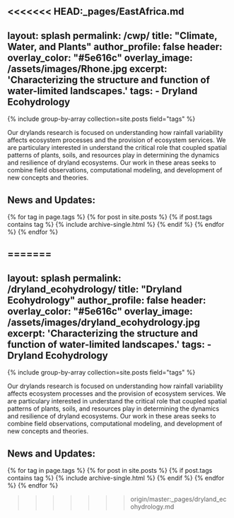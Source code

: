 <<<<<<< HEAD:_pages/EastAfrica.md
---
layout: splash
permalink: /cwp/
title: "Climate, Water, and Plants"
author_profile: false
header:
  overlay_color: "#5e616c"
  overlay_image: /assets/images/Rhone.jpg
excerpt: 'Characterizing the structure and function of water-limited landscapes.'
tags:
    - Dryland Ecohydrology
---

{% include group-by-array collection=site.posts field="tags" %}

Our drylands research is focused on understanding how rainfall variability affects ecosystem processes and the provision of ecosystem services. We are particulary interested in understand the critical role that coupled spatial patterns of plants, soils, and resources play in determining the dynamics and resilience of dryland ecosystems. Our work in these areas seeks to combine field observations, computational modeling, and development of new concepts and theories.

## News and Updates:

{% for tag in page.tags %}
    {% for post in site.posts %}
        {% if post.tags contains tag %}
            {% include archive-single.html %}
        {% endif %}
    {% endfor %}
{% endfor %}

=======
---
layout: splash
permalink: /dryland_ecohydrology/
title: "Dryland Ecohydrology"
author_profile: false
header:
  overlay_color: "#5e616c"
  overlay_image: /assets/images/dryland_ecohydrology.jpg
excerpt: 'Characterizing the structure and function of water-limited landscapes.'
tags:
    - Dryland Ecohydrology
---

{% include group-by-array collection=site.posts field="tags" %}

Our drylands research is focused on understanding how rainfall variability affects ecosystem processes and the provision of ecosystem services. We are particulary interested in understand the critical role that coupled spatial patterns of plants, soils, and resources play in determining the dynamics and resilience of dryland ecosystems. Our work in these areas seeks to combine field observations, computational modeling, and development of new concepts and theories.

## News and Updates:

{% for tag in page.tags %}
    {% for post in site.posts %}
        {% if post.tags contains tag %}
            {% include archive-single.html %}
        {% endif %}
    {% endfor %}
{% endfor %}

>>>>>>> origin/master:_pages/dryland_ecohydrology.md
